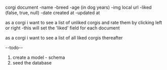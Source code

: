 corgi document
	-name
	-breed
	-age (in dog years)
	-img local url
	-liked (false, true, null)
	-date created at
	-updated at

as a corgi i want to see a list of unliked corgis and rate them by clicking left or right
	-this will set the 'liked' field for each document

as a corgi i want to see a list of all liked corgis thereafter

--todo--
1) create a model - schema
2) seed the database